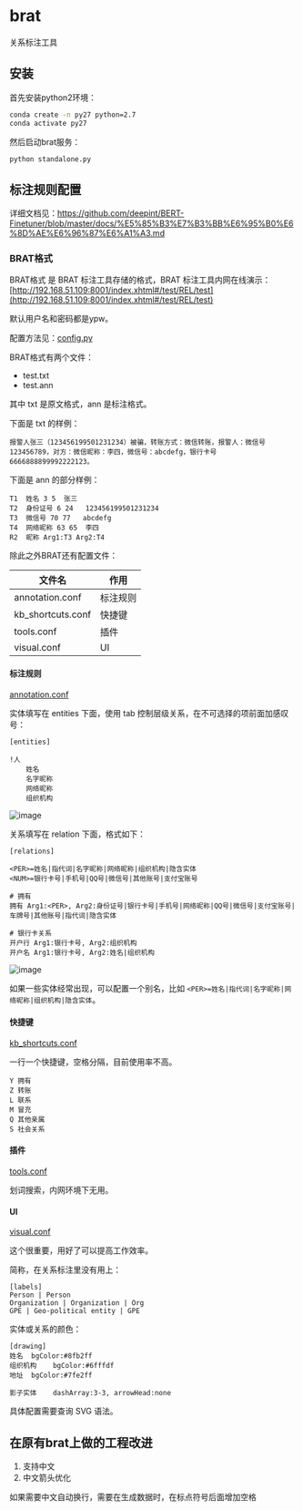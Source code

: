 # brat

关系标注工具

## 安装

首先安装python2环境：

```sh
conda create -n py27 python=2.7
conda activate py27
```

然后启动brat服务：

```sh
python standalone.py
```

## 标注规则配置

详细文档见：https://github.com/deepint/BERT-Finetuner/blob/master/docs/%E5%85%B3%E7%B3%BB%E6%95%B0%E6%8D%AE%E6%96%87%E6%A1%A3.md

### BRAT格式

BRAT格式 是 BRAT 标注工具存储的格式，BRAT 标注工具内网在线演示：[http://192.168.51.109:8001/index.xhtml#/test/REL/test](http://192.168.51.109:8001/index.xhtml#/test/REL/test)

默认用户名和密码都是ypw。

配置方法见：[config.py](config.py#L50)

BRAT格式有两个文件：

* test.txt
* test.ann

其中 txt 是原文格式，ann 是标注格式。

下面是 txt 的样例：

```
报警人张三（123456199501231234）被骗，转账方式：微信转账，报警人：微信号123456789，对方：微信昵称：李四，微信号：abcdefg，银行卡号6666888899992222123。
```

下面是 ann 的部分样例：

```
T1	姓名 3 5	张三
T2	身份证号 6 24	123456199501231234
T3	微信号 70 77	abcdefg
T4	网络昵称 63 65	李四
R2	昵称 Arg1:T3 Arg2:T4	
```

除此之外BRAT还有配置文件：

| 文件名 | 作用 |
| ---- | ---- |
| annotation.conf | 标注规则 |
| kb_shortcuts.conf | 快捷键 |
| tools.conf | 插件 |
| visual.conf | UI |

#### 标注规则

[annotation.conf](https://github.com/deepint/BERT-Finetuner/blob/master/config/brat/relation_person_v1.0_template/annotation.conf)

实体填写在 entities 下面，使用 tab 控制层级关系，在不可选择的项前面加感叹号：

```
[entities]

!人
	姓名
	名字昵称
	网络昵称
	组织机构
```

![image](https://user-images.githubusercontent.com/50283848/104266780-4b19ac00-54cb-11eb-9b70-07866444a92a.png)

关系填写在 relation 下面，格式如下：

```
[relations]

<PER>=姓名|指代词|名字昵称|网络昵称|组织机构|隐含实体
<NUM>=银行卡号|手机号|QQ号|微信号|其他账号|支付宝账号

# 拥有
拥有 Arg1:<PER>, Arg2:身份证号|银行卡号|手机号|网络昵称|QQ号|微信号|支付宝账号|车牌号|其他账号|指代词|隐含实体

# 银行卡关系
开户行 Arg1:银行卡号, Arg2:组织机构
开户名 Arg1:银行卡号, Arg2:姓名|组织机构
```

![image](https://user-images.githubusercontent.com/50283848/104266816-5cfb4f00-54cb-11eb-93b4-fe841b8aef99.png)

如果一些实体经常出现，可以配置一个别名，比如 `<PER>=姓名|指代词|名字昵称|网络昵称|组织机构|隐含实体`。

#### 快捷键

[kb_shortcuts.conf](https://github.com/deepint/BERT-Finetuner/blob/master/config/brat/relation_group_v1.1_template/kb_shortcuts.conf)

一行一个快捷键，空格分隔，目前使用率不高。

```
Y 拥有
Z 转账
L 联系
M 冒充
Q 其他亲属
S 社会关系
```

#### 插件

[tools.conf](https://github.com/deepint/BERT-Finetuner/blob/master/config/brat/relation_group_v1.1_template/tools.conf)

划词搜索，内网环境下无用。

#### UI

[visual.conf](https://github.com/deepint/BERT-Finetuner/blob/master/config/brat/relation_group_v1.1_template/visual.conf)

这个很重要，用好了可以提高工作效率。

简称，在关系标注里没有用上：

```
[labels]
Person | Person
Organization | Organization | Org
GPE | Geo-political entity | GPE
```

实体或关系的颜色：

```
[drawing]
姓名	bgColor:#8fb2ff
组织机构	bgColor:#6fffdf
地址	bgColor:#7fe2ff

影子实体	dashArray:3-3, arrowHead:none
```

具体配置需要查询 SVG 语法。

## 在原有brat上做的工程改进 

1. 支持中文
2. 中文箭头优化

如果需要中文自动换行，需要在生成数据时，在标点符号后面增加空格
